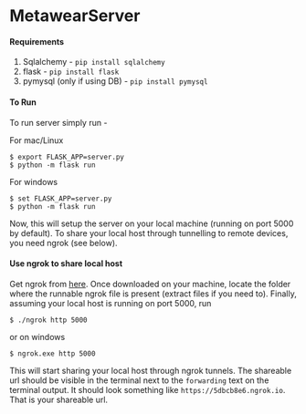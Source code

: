 # MetawearServer

#### Requirements

1. Sqlalchemy - `pip install sqlalchemy`
2. flask - `pip install flask`
3. pymysql (only if using DB) - `pip install pymysql`

#### To Run

To run server simply run -

For mac/Linux

    $ export FLASK_APP=server.py
    $ python -m flask run

For windows

    $ set FLASK_APP=server.py
    $ python -m flask run

Now, this will setup the server on your local machine (running
on port 5000 by default). To share your local host through
tunnelling to remote devices, you need ngrok (see below).

#### Use ngrok to share local host

Get ngrok from [here](https://ngrok.com/download). Once downloaded
on your machine, locate the folder where the runnable ngrok file is present (extract files
if you need to). Finally, assuming your local host is running on
port 5000, run

    $ ./ngrok http 5000

or on windows

    $ ngrok.exe http 5000

This will start sharing your local host through ngrok tunnels.
The shareable url should be visible in the terminal next to the
`forwarding` text on the terminal output. It should look something like
`https://5dbcb8e6.ngrok.io`. That is your shareable url.